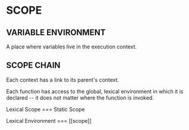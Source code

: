 # SCOPE

## VARIABLE ENVIRONMENT

A place where variables live in the execution context. 


## SCOPE CHAIN

Each context has a link to its parent's context. 

Each function has access to the global, lexical environment in which it is declared -- it does not matter where the function is invoked. 

Lexical Scope === Static Scope

Lexical Environment === [[scope]]

